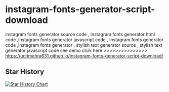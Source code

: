 # instagram-fonts-generator-script-download
instagram fonts generator source code , instagram fonts generator html code ,instagram fonts generator javascript code , instagram fonts generator code ,instagram fonts generator , stylish text generator source , stylish text generator javascript code see demo clcik here >>>>>>>>>>>>>>> https://uditmehra631.github.io/instagram-fonts-generator-script-download/
## Star History

[![Star History Chart](https://api.star-history.com/svg?repos=uditmehra631/instagram-fonts-generator-script-download&type=Date)](https://star-history.com/#uditmehra631/instagram-fonts-generator-script-download&Date)
